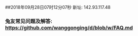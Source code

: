 ##2018年09月28日07时12分07秒 新址: 142.93.117.48
### 兔友常见问题及解答: https://github.com/wanggonging/d/blob/w/FAQ.md
